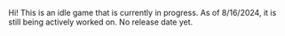 Hi! This is an idle game that is currently in progress. As of 8/16/2024, it is still being actively worked on. No release date yet.
